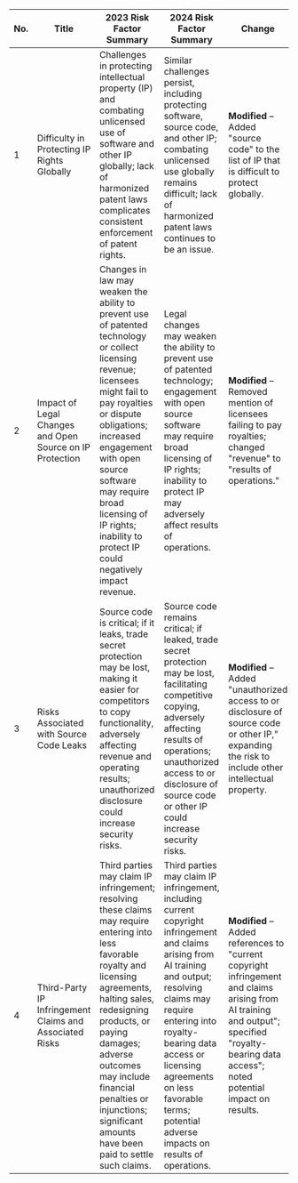 | No. | Title                                                         | 2023 Risk Factor Summary                                                                                                                                                                                                                                                                  | 2024 Risk Factor Summary                                                                                                                                                                                                                                                                         | Change                                                                                                                                                                                             |
|-----|---------------------------------------------------------------|-------------------------------------------------------------------------------------------------------------------------------------------------------------------------------------------------------------------------------------------------------------------------------------------|-------------------------------------------------------------------------------------------------------------------------------------------------------------------------------------------------------------------------------------------------------------------------------------------------|----------------------------------------------------------------------------------------------------------------------------------------------------------------------------------------------------|
| 1   | Difficulty in Protecting IP Rights Globally                   | Challenges in protecting intellectual property (IP) and combating unlicensed use of software and other IP globally; lack of harmonized patent laws complicates consistent enforcement of patent rights.                                                                                   | Similar challenges persist, including protecting software, source code, and other IP; combating unlicensed use globally remains difficult; lack of harmonized patent laws continues to be an issue.                                                                                 | **Modified** – Added "source code" to the list of IP that is difficult to protect globally.                                                                                                        |
| 2   | Impact of Legal Changes and Open Source on IP Protection      | Changes in law may weaken the ability to prevent use of patented technology or collect licensing revenue; licensees might fail to pay royalties or dispute obligations; increased engagement with open source software may require broad licensing of IP rights; inability to protect IP could negatively impact revenue. | Legal changes may weaken the ability to prevent use of patented technology; engagement with open source software may require broad licensing of IP rights; inability to protect IP may adversely affect results of operations.                                                    | **Modified** – Removed mention of licensees failing to pay royalties; changed "revenue" to "results of operations."                                                                                 |
| 3   | Risks Associated with Source Code Leaks                       | Source code is critical; if it leaks, trade secret protection may be lost, making it easier for competitors to copy functionality, adversely affecting revenue and operating results; unauthorized disclosure could increase security risks.                                                | Source code remains critical; if leaked, trade secret protection may be lost, facilitating competitive copying, adversely affecting results of operations; unauthorized access to or disclosure of source code or other IP could increase security risks.                          | **Modified** – Added "unauthorized access to or disclosure of source code or other IP," expanding the risk to include other intellectual property.                                                  |
| 4   | Third-Party IP Infringement Claims and Associated Risks       | Third parties may claim IP infringement; resolving these claims may require entering into less favorable royalty and licensing agreements, halting sales, redesigning products, or paying damages; adverse outcomes may include financial penalties or injunctions; significant amounts have been paid to settle such claims.              | Third parties may claim IP infringement, including current copyright infringement and claims arising from AI training and output; resolving claims may require entering into royalty-bearing data access or licensing agreements on less favorable terms; potential adverse impacts on results of operations. | **Modified** – Added references to "current copyright infringement and claims arising from AI training and output"; specified "royalty-bearing data access"; noted potential impact on results. |